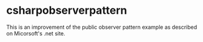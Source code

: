 # csharpobserverpattern
This is an improvement of the public observer pattern example as described on Micorsoft's .net site.
